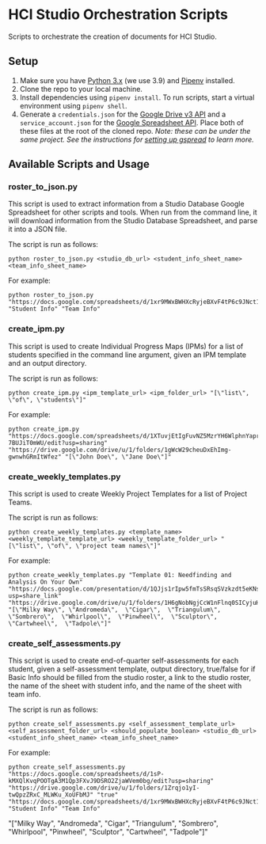 # HCI Studio Orchestration Scripts
Scripts to orchestrate the creation of documents for HCI Studio. 

## Setup
1. Make sure you have [Python 3.x](https://www.python.org/downloads/) (we use 3.9) and [Pipenv](https://pipenv-fork.readthedocs.io/en/latest/#install-pipenv-today) installed.
2. Clone the repo to your local machine.
3. Install dependencies using `pipenv install`. To run scripts, start a virtual environment using `pipenv shell`. 
4. Generate a `credentials.json` for the [Google Drive v3 API](https://developers.google.com/drive/api/v3/quickstart/python) and a `service_account.json` for the [Google Spreadsheet API](https://gspread.readthedocs.io/en/latest/oauth2.html#for-bots-using-service-account). Place both of these files at the root of the cloned repo. _Note: these can be under the same project. See the instructions for [setting up gspread](https://gspread.readthedocs.io/en/latest/oauth2.html#enable-api-access-for-a-project) to learn more._

## Available Scripts and Usage

### roster_to_json.py
This script is used to extract information from a Studio Database Google Spreadsheet for other scripts and tools. When run from the command line, it will download information from the Studio Database Spreadsheet, and parse it into a JSON file.

The script is run as follows: 
```commandline
python roster_to_json.py <studio_db_url> <student_info_sheet_name> <team_info_sheet_name>
```

For example: 
```commandline
python roster_to_json.py "https://docs.google.com/spreadsheets/d/1xr9MWxBWHXcRyjeBXvF4tP6c9JNct1ckRgQqJHXxfl4/edit#gid=0" "Student Info" "Team Info"
```

### create_ipm.py
This script is used to create Individual Progress Maps (IPMs) for a list of students specified in the command line argument, given an IPM template and an output directory.

The script is run as follows:
```commandline
python create_ipm.py <ipm_template_url> <ipm_folder_url> "[\"list\", \"of\", \"students\"]"
```

For example:
```commandline
python create_ipm.py "https://docs.google.com/spreadsheets/d/1XTuvjEtIgFuvNZ5MzrYH6WlphnYaprOC-7BUJiT0mWU/edit?usp=sharing" "https://drive.google.com/drive/u/1/folders/1gWcW29cheuDxEhImg-gwnwhGRmItWfez" "[\"John Doe\", \"Jane Doe\"]"
```

### create_weekly_templates.py
This script is used to create Weekly Project Templates for a list of Project Teams.

The script is run as follows:
```commandline
python create_weekly_templates.py <template_name> <weekly_template_template_url> <weekly_template_folder_url> "[\"list\", \"of\", \"project team names\"]"
```

For example:
```commandline
python create_weekly_templates.py "Template 01: Needfinding and Analysis On Your Own" "https://docs.google.com/presentation/d/1QJjs1rIpw5fmTsSRsqSVzkzdt5eKNsVtMd8d2_wPz1A/edit?usp=share_link" "https://drive.google.com/drive/u/1/folders/1H6gNobNgjCcW1nFlnq0SICyjuHjto5yW" "[\"Milky Way\", \"Andromeda\",  \"Cigar\",  \"Triangulum\",  \"Sombrero\",  \"Whirlpool\",  \"Pinwheel\",  \"Sculptor\",  \"Cartwheel\",  \"Tadpole\"]"
```

### create_self_assessments.py
This script is used to create end-of-quarter self-assessments for each student, given a self-assessment template, output directory, true/false for if Basic Info should be filled from the studio roster, a link to the studio roster, the name of the sheet with student info, and the name of the sheet with team info.

The script is run as follows: 
```commandline
python create_self_assessments.py <self_assessment_template_url> <self_assessment_folder_url> <should_populate_boolean> <studio_db_url> <student_info_sheet_name> <team_info_sheet_name>
```

For example:
```commandline
python create_self_assessments.py "https://docs.google.com/spreadsheets/d/1sP-kMXQlKvqPOOTgA3M1Qp3FXvJ9DSRO2ZjaWVem0bg/edit?usp=sharing" "https://drive.google.com/drive/u/1/folders/1Zrqjo1yI-twQpzZRxC_MLWKu_XoUFbMJ" "true" "https://docs.google.com/spreadsheets/d/1xr9MWxBWHXcRyjeBXvF4tP6c9JNct1ckRgQqJHXxfl4/edit#gid=0" "Student Info" "Team Info"
```

"[\"Milky Way\", \"Andromeda\",  \"Cigar\",  \"Triangulum\",  \"Sombrero\",  \"Whirlpool\",  \"Pinwheel\",  \"Sculptor\",  \"Cartwheel\",  \"Tadpole\"]"